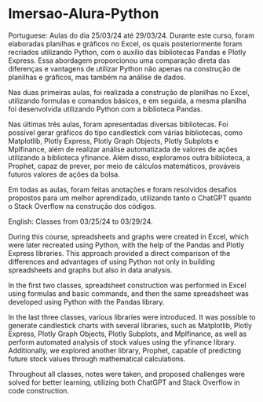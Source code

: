 # Imersao-Alura-Python

Portuguese:
Aulas do dia 25/03/24 até 29/03/24.
Durante este curso, foram elaboradas planilhas e gráficos no Excel, os quais posteriormente foram recriados utilizando Python, com o auxílio das bibliotecas Pandas e Plotly Express. Essa abordagem proporcionou uma comparação direta das diferenças e vantagens de utilizar Python não apenas na construção de planilhas e gráficos, mas também na análise de dados. 

Nas duas primeiras aulas, foi realizada a construção de planilhas no Excel, utilizando formulas e comandos básicos, e em seguida, a mesma planilha foi desenvolvida utilizando Python com a biblioteca Pandas. 

Nas últimas três aulas, foram apresentadas diversas bibliotecas. Foi possível gerar gráficos do tipo candlestick com várias bibliotecas, como Matplotlib, Plotly Express, Plotly Graph Objects, Plotly Subplots e Mplfinance, além de realizar análise automatizada de valores de ações utilizando a biblioteca yfinance. Além disso, exploramos outra biblioteca, a Prophet, capaz de prever, por meio de cálculos matemáticos, prováveis futuros valores de ações da bolsa. 

Em todas as aulas, foram feitas anotações e foram resolvidos desafios propostos para um melhor aprendizado, utilizando tanto o ChatGPT quanto o Stack Overflow na construção dos códigos.

English:
Classes from 03/25/24 to 03/29/24.

During this course, spreadsheets and graphs were created in Excel, which were later recreated using Python, with the help of the Pandas and Plotly Express libraries. This approach provided a direct comparison of the differences and advantages of using Python not only in building spreadsheets and graphs but also in data analysis. 

In the first two classes, spreadsheet construction was performed in Excel using formulas and basic commands, and then the same spreadsheet was developed using Python with the Pandas library. 

In the last three classes, various libraries were introduced. It was possible to generate candlestick charts with several libraries, such as Matplotlib, Plotly Express, Plotly Graph Objects, Plotly Subplots, and Mplfinance, as well as perform automated analysis of stock values using the yfinance library. Additionally, we explored another library, Prophet, capable of predicting future stock values through mathematical calculations.

Throughout all classes, notes were taken, and proposed challenges were solved for better learning, utilizing both ChatGPT and Stack Overflow in code construction.
